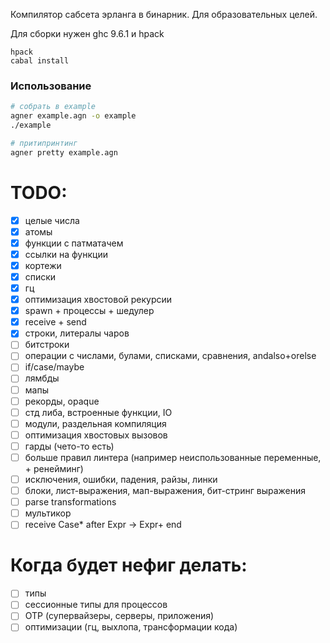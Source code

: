 Компилятор сабсета эрланга в бинарник. Для образовательных целей.

Для сборки нужен ghc 9.6.1 и hpack
```
hpack
cabal install
```

### Использование
```bash
# собрать в example
agner example.agn -o example
./example

# притипринтинг
agner pretty example.agn
```

# TODO:
- [x] целые числа
- [x] атомы
- [x] функции с патматачем
- [x] ссылки на функции
- [x] кортежи
- [x] списки
- [x] гц
- [x] оптимизация хвостовой рекурсии
- [x] spawn + процессы + шедулер
- [x] receive + send
- [x] строки, литералы чаров
- [ ] битстроки
- [ ] операции с числами, булами, списками, сравнения, andalso+orelse
- [ ] if/case/maybe
- [ ] лямбды
- [ ] мапы
- [ ] рекорды, opaque
- [ ] стд либа, встроенные функции, IO
- [ ] модули, раздельная компиляция
- [ ] оптимизация хвостовых вызовов
- [ ] гарды (чето-то есть)
- [ ] больше правил линтера (например неиспользованные переменные, + ренейминг)
- [ ] исключения, ошибки, падения, райзы, линки
- [ ] блоки, лист-выражения, мап-выражения, бит-стринг выражения
- [ ] parse transformations
- [ ] мультикор
- [ ] receive Case* after Expr -> Expr+ end

# Когда будет нефиг делать:
- [ ] типы
- [ ] сессионные типы для процессов
- [ ] OTP (супервайзеры, серверы, приложения)
- [ ] оптимизации (гц, выхлопа, трансформации кода)